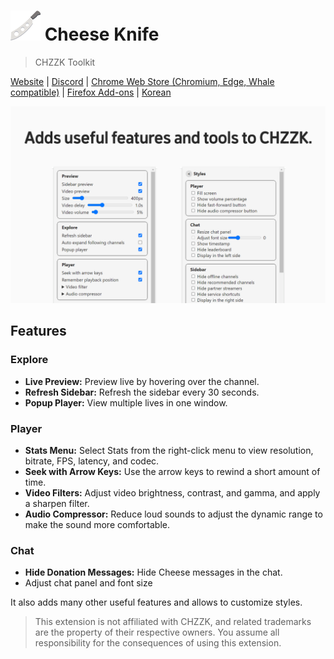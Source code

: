 # ![Logo](./icon48.png) Cheese Knife

> CHZZK Toolkit

[Website](https://www.chz.app/) | [Discord](https://discord.gg/9kq3UNKAkz) | [Chrome Web Store (Chromium, Edge, Whale compatible)](https://chromewebstore.google.com/detail/nfkfgkkhgglkgnlppncolmpekidapkjh) | [Firefox Add-ons](https://addons.mozilla.org/addon/cheese-knife/) | [Korean](./README-en.md)

![Screenshot](./images/en.png)

## Features

### Explore

- **Live Preview:** Preview live by hovering over the channel.
- **Refresh Sidebar:** Refresh the sidebar every 30 seconds.
- **Popup Player:** View multiple lives in one window.

### Player

- **Stats Menu:** Select Stats from the right-click menu to view resolution, bitrate, FPS, latency, and codec.
- **Seek with Arrow Keys:** Use the arrow keys to rewind a short amount of time.
- **Video Filters:** Adjust video brightness, contrast, and gamma, and apply a sharpen filter.
- **Audio Compressor:** Reduce loud sounds to adjust the dynamic range to make the sound more comfortable.

### Chat

- **Hide Donation Messages:** Hide Cheese messages in the chat.
- Adjust chat panel and font size

It also adds many other useful features and allows to customize styles.

> This extension is not affiliated with CHZZK, and related trademarks are the property of their respective owners. You assume all responsibility for the consequences of using this extension.
